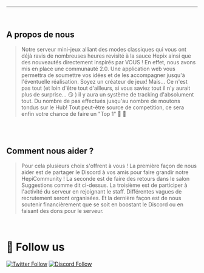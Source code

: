 ---

<br>

## A propos de nous

> Notre serveur mini-jeux alliant des modes classiques qui vous ont déjà ravis de nombreuses heures revisité à la sauce Hepix ainsi que des nouveautés directement inspirés par VOUS !
En effet, nous avons mis en place une communauté 2.0. Une application web vous permettra de soumettre vos idées et de les accompagner jusqu'à l'éventuelle réalisation. Soyez un créateur de jeux!
Mais... Ce n'est pas tout (et loin d'être tout d'ailleurs, si vous saviez tout il n'y aurait plus de surprise... 😏 ) il y aura un système de tracking d'absolument tout. Du nombre de pas effectués jusqu'au nombre de moutons tondus sur le Hub! Tout peut-être source de competition, ce sera enfin votre chance de faire un "Top 1" 🥳  💪 
<br>

<br>

## Comment nous aider ?

> Pour cela plusieurs choix s'offrent à vous !
La première façon de nous aider est de partager le Discord à vos amis pour faire grandir notre HepiCommunity !
La seconde est de faire des retours dans le salon Suggestions comme dit ci-dessus.
La troisième est de participer à l'activité du serveur en rejoignant le staff. Différentes vagues de recrutement seront organisées.
Et la dernière façon est de nous soutenir financièrement que se soit en boostant le Discord ou en faisant des dons pour le serveur.
<br>

# 🔗 Follow us
[![Twitter Follow](https://img.shields.io/twitter/follow/HepixiaMc?color=%231DA1F2&label=Follow%20us&logo=Twitter&style=for-the-badge)](https://twitter.com/HepixiaMc)
[![Discord Follow](https://img.shields.io/static/v1?label=Discord&message=discord.hepixia.net&color=7289DA&logo=Discord&style=for-the-badge)](https://discord.hepixia.net)
